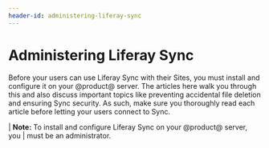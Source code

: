 ```yaml
---
header-id: administering-liferay-sync
---
```


# Administering Liferay Sync

Before your users can use Liferay Sync with their Sites, you must install and 
configure it on your @product@ server. The articles here walk you through this 
and also discuss important topics like preventing accidental file deletion and 
ensuring Sync security. As such, make sure you thoroughly read each article 
before letting your users connect to Sync. 

| **Note:** To install and configure Liferay Sync on your @product@ server, you
| must be an administrator.
